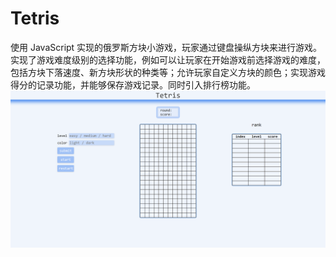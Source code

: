 # Tetris
使用 JavaScript 实现的俄罗斯方块小游戏，玩家通过键盘操纵方块来进行游戏。实现了游戏难度级别的选择功能，例如可以让玩家在开始游戏前选择游戏的难度，包括方块下落速度、新方块形状的种类等；允许玩家自定义方块的颜色；实现游戏得分的记录功能，并能够保存游戏记录。同时引入排行榜功能。
![游戏界面](./界面.png)
